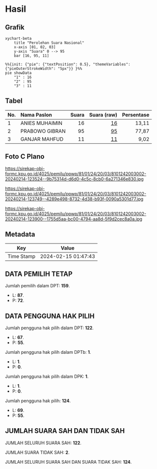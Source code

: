 # Hasil

## Grafik

```mermaid
xychart-beta
    title "Perolehan Suara Nasional"
    x-axis [01, 02, 03]
    y-axis "Suara" 0 --> 95
    bar [16, 95, 11]
```

```mermaid
%%{init: {"pie": {"textPosition": 0.5}, "themeVariables": {"pieOuterStrokeWidth": "5px"}} }%%
pie showData
    "1" : 16
    "2" : 95
    "3" : 11
```

## Tabel

| No. | Nama Paslon    | Suara | Suara (raw) | Persentase |
|:--- |:-------------- | -----:| -----------:| ----------:|
| 1   | ANIES MUHAIMIN | 16    | [16][p-1]   | 13,11      |
| 2   | PRABOWO GIBRAN | 95    | [95][p-2]   | 77,87      |
| 3   | GANJAR MAHFUD  | 11    | [11][p-3]   | 9,02       |


[p-1]: https://github.com/gigit-pemilu/pemilu-2024/blob/main/pilpres/hitung-suara/sub/81-maluku/sub/01-maluku-tengah/sub/24-seram-utara-timur-seti/sub/2003-wailoping/sub/002-tps/sub/paslon-1.txt
[p-2]: https://github.com/gigit-pemilu/pemilu-2024/blob/main/pilpres/hitung-suara/sub/81-maluku/sub/01-maluku-tengah/sub/24-seram-utara-timur-seti/sub/2003-wailoping/sub/002-tps/sub/paslon-2.txt
[p-3]: https://github.com/gigit-pemilu/pemilu-2024/blob/main/pilpres/hitung-suara/sub/81-maluku/sub/01-maluku-tengah/sub/24-seram-utara-timur-seti/sub/2003-wailoping/sub/002-tps/sub/paslon-3.txt

## Foto C Plano

https://sirekap-obj-formc.kpu.go.id/4025/pemilu/ppwp/81/01/24/20/03/8101242003002-20240214-123524--9b75314d-d6d0-4c5c-8cb0-6a271346e830.jpg

https://sirekap-obj-formc.kpu.go.id/4025/pemilu/ppwp/81/01/24/20/03/8101242003002-20240214-123749--4289e498-8732-4d38-b93f-0090a5301d77.jpg

https://sirekap-obj-formc.kpu.go.id/4025/pemilu/ppwp/81/01/24/20/03/8101242003002-20240214-123900--1755d5aa-bc00-4794-aa8d-5f9d2cec8a0a.jpg


## Metadata

| Key        | Value               |
| ---------- | ------------------- |
| Time Stamp | 2024-02-15 01:47:43 |


## DATA PEMILIH TETAP

Jumlah pemilih dalam DPT: **159**.
 * L: **87**.
 * P: **72**.

## DATA PENGGUNA HAK PILIH

Jumlah pengguna hak pilih dalam DPT: **122**.
 * L: **67**.
 * P: **55**.

Jumlah pengguna hak pilih dalam DPTb: **1**.
 * L: **1**.
 * P: **0**.

Jumlah pengguna hak pilih dalam DPK: **1**.
 * L: **1**.
 * P: **0**.

Jumlah pengguna hak pilih: **124**.
 * L: **69**.
 * P: **55**.

## JUMLAH SUARA SAH DAN TIDAK SAH

JUMLAH SELURUH SUARA SAH: **122**.

JUMLAH SUARA TIDAK SAH: **2**.

JUMLAH SELURUH SUARA SAH DAN SUARA TIDAK SAH: **124**.


